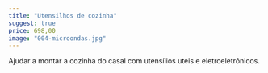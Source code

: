 ```yaml
---
title: "Utensilhos de cozinha"
suggest: true
price: 698,00
image: "004-microondas.jpg"
---
```


Ajudar a montar a cozinha do casal com utensílios uteis e eletroeletrônicos.
